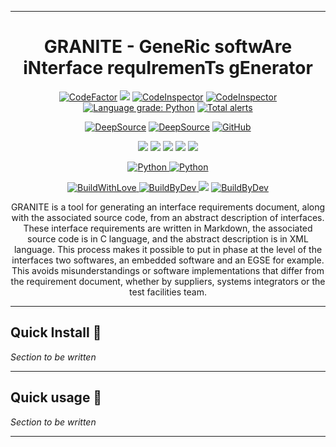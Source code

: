 ***
<h1 align="center">GRANITE - GeneRic softwAre iNterface requIremenTs gEnerator</h1>

<p align="center">
<a href="https://www.codefactor.io/repository/github/thibfrgsgmz/granite/overview/main"><img src="https://www.codefactor.io/repository/github/thibfrgsgmz/granite/badge/main" alt="CodeFactor" /></a>
<a href="https://www.codacy.com/gh/ThibFrgsGmz/granite/dashboard?utm_source=github.com&amp;utm_medium=referral&amp;utm_content=ThibFrgsGmz/granite&amp;utm_campaign=Badge_Grade"><img src="https://app.codacy.com/project/badge/Grade/1240f67d2d0443b2adc4dd7ed49f6361"/></a>
<a href="https://frontend.code-inspector.com/project/18606/dashboard"><img src="https://www.code-inspector.com/project/18606/status/svg" alt="CodeInspector" /></a>
<a href="https://frontend.code-inspector.com/project/18606/dashboard"><img src="https://www.code-inspector.com/project/18606/score/svg" alt="CodeInspector" /></a>
<a href="https://lgtm.com/projects/g/ThibFrgsGmz/granite/context:python"><img alt="Language grade: Python" src="https://img.shields.io/lgtm/grade/python/g/ThibFrgsGmz/granite.svg?logo=lgtm&logoWidth=18"/></a>
<a href="https://lgtm.com/projects/g/ThibFrgsGmz/granite/alerts/"><img alt="Total alerts" src="https://img.shields.io/lgtm/alerts/g/ThibFrgsGmz/granite.svg?logo=lgtm&logoWidth=18"/></a>
</p>

<p align="center">
<a href="https://deepsource.io/gh/ThibFrgsGmz/granite/?ref=repository-badge" target="_blank"><img alt="DeepSource" title="DeepSource" src="https://deepsource.io/gh/ThibFrgsGmz/granite.svg/?label=active+issues&show_trend=true"/></a>
<a href="https://deepsource.io/gh/ThibFrgsGmz/granite/?ref=repository-badge" target="_blank"><img alt="DeepSource" title="DeepSource" src="https://deepsource.io/gh/ThibFrgsGmz/granite.svg/?label=resolved+issues&show_trend=true"/></a>
<a href=""><img alt="GitHub" src="https://img.shields.io/github/license/ThibFrgsGmz/granite?logoColor=blue&style=flat-square"></a>
</p>

<p align="center">
  <a href=""><img src="https://img.shields.io/github/last-commit/ThibFrgsGmz/granite?style=for-the-badge"/></a>
  <a href=""><img src="https://img.shields.io/github/commit-activity/y/ThibFrgsGmz/granite?style=for-the-badge"/></a>
  <a href=""><img src="https://img.shields.io/github/repo-size/ThibFrgsGmz/granite?style=for-the-badge"/></a>
  <a href=""><img src="https://img.shields.io/github/languages/code-size/ThibFrgsGmz/granite?style=for-the-badge"/></a>
  <a href=""><img src="https://img.shields.io/tokei/lines/github/ThibFrgsGmz/granite?style=for-the-badge"/></a>
</p>

<p align="center">
  <a href="https://www.python.org/downloads/release/python-386/">
    <img src=
    "https://img.shields.io/badge/CODED%20IN-python%203-8.svg?&logo=python&style=for-the-badge&colorA=EAE8E8&colorB=3C25D6" 
    alt="Python" />
  </a>
  <a href=
    "https://code.visualstudio.com/">
    <img src=
    "https://img.shields.io/badge/MADE%20WITH-VISUAL%20STUDIO%20CODE-blue?&logo=visual-studio-code&style=for-the-badge" 
    alt="Python" />
  </a>
</p>

<p align="center">
  <a href="https://forthebadge.com">
    <img src=
    "https://forthebadge.com/images/badges/built-with-love.svg" 
    alt="BuildWithLove" />
  </a>
  <a href="https://forthebadge.com">
    <img src=
    "https://forthebadge.com/images/badges/built-by-developers.svg" 
    alt="BuildByDev" />
  </a>
  <a href= "https://google.com/v2/click/16413/119403?link=1227">
      <img src= "https://img.shields.io/badge/SOFTWARE-%20NOT%20MAINTAINED%20%E2%86%92-gray.svg?colorA=655BE1&colorB=4F44D6&style=for-the-badge"/></a>
  <a href="https://forthebadge.com">
    <img src="https://forthebadge.com/images/badges/works-on-my-machine.svg" alt="BuildByDev" /></a>
</p>


<p align= "center"> GRANITE is a tool for generating an interface requirements document, along with the associated source code, from an abstract description of interfaces. These interface requirements are written in Markdown, the associated source code is in C language, and the abstract description is in XML language. 
This process makes it possible to put in phase at the level of the interfaces two softwares, an embedded software and an EGSE for example.
This avoids misunderstandings or software implementations that differ from the requirement document, whether by suppliers, systems integrators or the test facilities team. </p>

---

## Quick Install 🚀 

*Section to be written*

---

## Quick usage 🚀

*Section to be written*

---